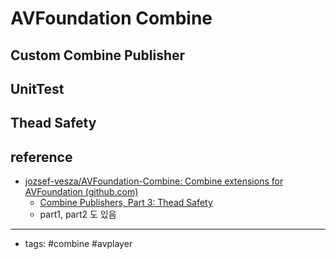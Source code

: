 # AVFoundation Combine
## Custom Combine Publisher

## UnitTest

## Thead Safety

## reference
- [jozsef-vesza/AVFoundation-Combine: Combine extensions for AVFoundation (github.com)](https://github.com/jozsef-vesza/AVFoundation-Combine)
   - [Combine Publishers, Part 3: Thead Safety](https://jozsef-vesza.dev/2020/08/08/thread-safe-publishers/)
   - part1, part2 도 있음 

----
- tags: #combine #avplayer 
